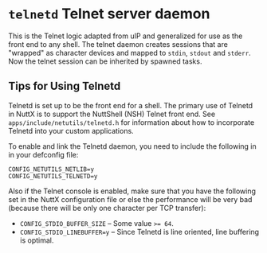 # `telnetd` Telnet server daemon

This is the Telnet logic adapted from uIP and generalized for use as the
front end to any shell. The telnet daemon creates sessions that are
"wrapped" as character devices and mapped to `stdin`, `stdout` and
`stderr`. Now the telnet session can be inherited by spawned tasks.

## Tips for Using Telnetd

Telnetd is set up to be the front end for a shell. The primary use of
Telnetd in NuttX is to support the NuttShell (NSH) Telnet front end. See
`apps/include/netutils/telnetd.h` for information about how to
incorporate Telnetd into your custom applications.

To enable and link the Telnetd daemon, you need to include the following
in in your defconfig file:

    CONFIG_NETUTILS_NETLIB=y
    CONFIG_NETUTILS_TELNETD=y

Also if the Telnet console is enabled, make sure that you have the
following set in the NuttX configuration file or else the performance
will be very bad (because there will be only one character per TCP
transfer):

  - `CONFIG_STDIO_BUFFER_SIZE` – Some value `>= 64`.
  - `CONFIG_STDIO_LINEBUFFER=y` – Since Telnetd is line oriented, line
    buffering is optimal.
